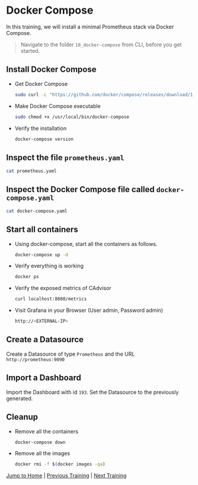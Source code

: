 # Docker Compose

In this training, we will install a minimal Prometheus stack via Docker Compose. 

>Navigate to the folder `18_docker-compose` from CLI, before you get started. 

## Install Docker Compose

* Get Docker Compose
  ```bash
  sudo curl -L "https://github.com/docker/compose/releases/download/1.24.1/docker-compose-$(uname -s)-$(uname -m)" -o /usr/local/bin/docker-compose
  ```
* Make Docker Compose executable
  ```bash
  sudo chmod +x /usr/local/bin/docker-compose
  ```
* Verify the installation
  ```bash
  docker-compose version
  ```

## Inspect the file `prometheus.yaml`
```bash
cat prometheus.yaml
```

## Inspect the Docker Compose file called `docker-compose.yaml`
```bash
cat docker-compose.yaml
```

## Start all containers
* Using docker-compose, start all the containers as follows.
  ```bash
  docker-compose up -d
  ```
* Verify everything is working
  ```bash
  docker ps
  ```
* Verify the exposed metrics of CAdvisor
  ```bash
  curl localhost:8080/metrics
  ```
* Visit Grafana in your Browser (User admin, Password admin)
  ```bash
  http://<EXTERNAL-IP>
  ```

## Create a Datasource
Create a Datasource of type `Prometheus` and the URL `http://prometheus:9090`

## Import a Dashboard
Import the Dashboard with id `193`. Set the Datasource to the previously generated.

## Cleanup
* Remove all the containers
  ```bash
  docker-compose down
  ```
* Remove all the images
  ```bash
  docker rmi -f $(docker images -qa)
  ```

[Jump to Home](../README.md) | [Previous Training](../17_volumes/README.md) | [Next Training](../19_privileged-container/README.md)